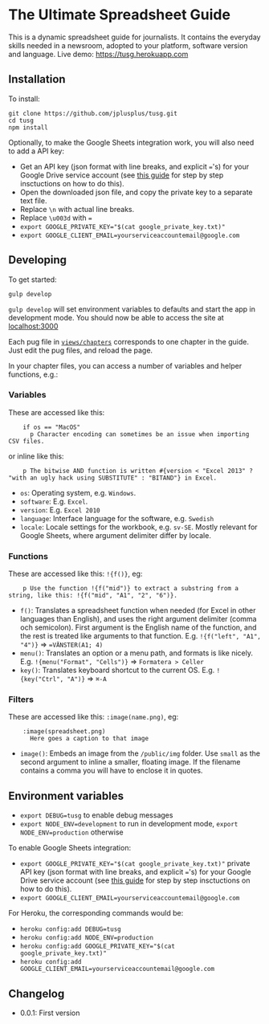 # The Ultimate Spreadsheet Guide
This is a dynamic spreadsheet guide for journalists. It contains the everyday skills needed in a newsroom, adopted to your platform, software version and language. Live demo: https://tusg.herokuapp.com

## Installation

To install:

    git clone https://github.com/jplusplus/tusg.git
    cd tusg
    npm install

Optionally, to make the Google Sheets integration work, you will also need to add a API key:
 - Get an API key (json format with line breaks, and explicit `=`'s) for your Google Drive service account (see [this guide](https://github.com/theoephraim/node-google-spreadsheet#user-content-service-account-recommended-method) for step by step insctuctions on how to do this).
 - Open the downloaded json file, and copy the private key to a separate text file.
 - Replace `\n` with actual line breaks.
 - Replace `\u003d` with `=`
 - `export GOOGLE_PRIVATE_KEY="$(cat google_private_key.txt)"`
 - `export GOOGLE_CLIENT_EMAIL=yourserviceaccountemail@google.com`

## Developing

To get started:

    gulp develop

`gulp develop` will set environment variables to defaults and start the app in development mode. You should now be able to access the site at [localhost:3000](http://localhost:3000)

Each pug file in [`views/chapters`](https://github.com/jplusplus/tusg/tree/master/views/chapters) corresponds to one chapter in the guide. Just edit the pug files, and reload the page.

In your chapter files, you can access a number of variables and helper functions, e.g.:

### Variables

These are accessed like this:

```pug
    if os == "MacOS"
      p Character encoding can sometimes be an issue when importing CSV files.
```

or inline like this:

```pug
    p The bitwise AND function is written #{version < "Excel 2013" ? "with an ugly hack using SUBSTITUTE" : "BITAND"} in Excel.
```

* `os`: Operating system, e.g. `Windows`.
* `software`: E.g. `Excel`.
* `version`: E.g. `Excel 2010`
* `language`: Interface language for the software, e.g. `Swedish`
* `locale`: Locale settings for the workbook, e.g. `sv-SE`. Mostly relevant for Google Sheets, where argument delimiter differ by locale.

### Functions

These are accessed like this: `!{f()}`, eg:

```pug
    p Use the function !{f("mid")} to extract a substring from a string, like this: !{f("mid", "A1", "2", "6")}.
```

* `f()`: Translates a spreadsheet function when needed (for Excel in other languages than English), and uses the right argument delimiter (comma och semicolon). First argument is the English name of the function, and the rest is treated like arguments to that function. E.g. `!{f("left", "A1", "4")}` => `=VÄNSTER(A1; 4)`
* `menu()`: Translates an option or a menu path, and formats is like nicely. E.g. `!{menu("Format", "Cells")}` => `Formatera > Celler`
* `key()`: Translates keyboard shortcut to the current OS. E.g. `!{key("Ctrl", "A")}` => `⌘-A`

### Filters

These are accessed like this: `:image(name.png)`, eg:

```pug
    :image(spreadsheet.png)
      Here goes a caption to that image
```

 * `image()`: Embeds an image from the `/public/img` folder. Use `small` as the second argument to inline a smaller, floating image. If the filename contains a comma you will have to enclose it in quotes.


## Environment variables

 - `export DEBUG=tusg` to enable debug messages
 - `export NODE_ENV=development` to run in development mode, `export NODE_ENV=production` otherwise

To enable Google Sheets integration:
 - `export GOOGLE_PRIVATE_KEY="$(cat google_private_key.txt)"` private API key (json format with line breaks, and explicit `=`'s) for your Google Drive service account (see [this guide](https://github.com/theoephraim/node-google-spreadsheet#user-content-service-account-recommended-method) for step by step insctuctions on how to do this).
 - `export GOOGLE_CLIENT_EMAIL=yourserviceaccountemail@google.com`
 
For Heroku, the corresponding commands would be:
 - `heroku config:add DEBUG=tusg`
 - `heroku config:add NODE_ENV=production`
 - `heroku config:add GOOGLE_PRIVATE_KEY="$(cat google_private_key.txt)"`
 - `heroku config:add GOOGLE_CLIENT_EMAIL=yourserviceaccountemail@google.com`
 
## Changelog

* 0.0.1: First version